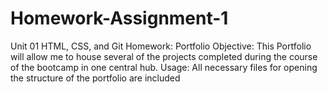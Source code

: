 # Homework-Assignment-1
Unit 01 HTML, CSS, and Git Homework: Portfolio
Objective:
This Portfolio will allow me to house several of the projects completed during the course of the bootcamp in one central hub.
Usage:
All necessary files for opening the structure of the portfolio are included